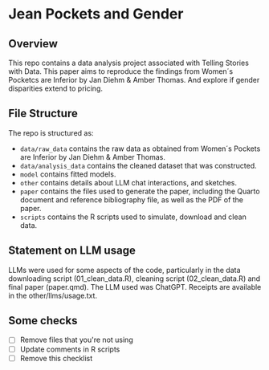 # Jean Pockets and Gender

## Overview

This repo contains a data analysis project associated with Telling Stories with Data. This paper aims to reproduce the findings from Women´s Pocketcs are Inferior by Jan Diehm & Amber Thomas. And explore if gender disparities extend to pricing. 


## File Structure

The repo is structured as:

-   `data/raw_data` contains the raw data as obtained from Women´s Pockets are Inferior by Jan Diehm & Amber Thomas.
-   `data/analysis_data` contains the cleaned dataset that was constructed.
-   `model` contains fitted models. 
-   `other` contains details about LLM chat interactions, and sketches.
-   `paper` contains the files used to generate the paper, including the Quarto document and reference bibliography file, as well as the PDF of the paper. 
-   `scripts` contains the R scripts used to simulate, download and clean data.


## Statement on LLM usage

LLMs were used for some aspects of the code, particularly in the data downloading script (01_clean_data.R), cleaning script (02_clean_data.R) and final paper (paper.qmd). The LLM used was ChatGPT. Receipts are available in the other/llms/usage.txt.


## Some checks

- [ ] Remove files that you're not using
- [ ] Update comments in R scripts
- [ ] Remove this checklist